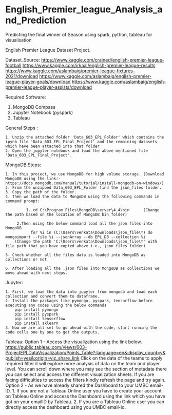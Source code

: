 # English_Premier_league_Analysis_and_Prediction
Predicting the final winner of Season using spark, python, tableau for visualisation

English Premier League Dataset Project.

Dataset_Source: https://www.kaggle.com/crained/english-premier-league-football
                https://www.kaggle.com/irkaal/english-premier-league-results
                https://www.kaggle.com/aslambaig/premier-league-fixtures-2021/download
                https://www.kaggle.com/aslambaig/english-premier-league-player-goals/download
                https://www.kaggle.com/aslambaig/english-premier-league-player-assists/download

Required Software:
1. MongoDB Compass
2. Jupyter Notebook (pyspark)
3. Tableau


General Steps :

	1. Unzip the attached folder 'Data_603_EPL_Folder' which contains the ipynb file 'Data_603_EPL_Final_Project' and the remaining datasets which have been attached into that folder
	2. Open the jupyter notebook and load the above mentioned file 'Data_603_EPL_Final_Project'.


MongoDB Steps:

	1. In this project, we use MongoDB for high volume storage. (Download MongoDB using the link:- https://docs.mongodb.com/manual/tutorial/install-mongodb-on-windows/)
	2. From the unzipped Data_603_EPL_Folder find the json_files folder.
	3. Copy the path of the folder.
	4. Then we load the data to MongoDB using the following commands in command prompt:
      
      	     1. cd C:\Program Files\MongoDB\server\4.4\bin      (Change the path based on the location of MongoDB bin folder)

	     2.Then using the below command load all the json files into MongoDB 
               for %i in (C:\Users\venkata\Downloads\json_file\*) do mongoimport --file %i --jsonArray --db EPL_DB --collection %i 
		(Change the path 'C:\Users\venkata\Downloads\json_file\*' with file path that you have copied above i.e., json_files folder)

	5. Check whether all the files data is loaded into MongoDB as collections or not
    
	6. After loading all the .json files into MongoDB as collections we move ahead with next steps. 



Jupyter:

	1. First, we load the data into jupyter from mongodb and load each collection and convert them to dataframe.
	2. Install the packages like pymongo, pyspark, tensorflow before executing any codes using the below commands
		pip install pymongo
		pip install pyspark
		pip install tensorflow
		pip install sklearn
	3. Now we are all set to go ahead with the code, start running the code cells one by one to get the outputs.
	
Tableau: 
Option 1 -
	Access the visualization using the link below.
 	https://public.tableau.com/views/603-ProjectEPLDataVisualization/Points_Table?:language=en&:display_count=y&publish=yes&:origin=viz_share_link
	Click on the data of the teams to apply required filter it will explore more analysis of data on the team and player level.
	You can scroll down where you may see the section of metadata there you can select and access the different visualization sheets. 
	If you are facing difficulties to access the filters kindly refresh the page and try again.
Option 2 - 
	As we have already shared the Dashboard to your UMBC email-ID. 
	1. If you are not a Tableau Online user you have to create your account on Tableau Online and access the Dashboard using the link which you have got on your emailID by Tableau. 
	2. If you are a Tableau Online user you can directly access the dashboard using you UMBC email-id.
